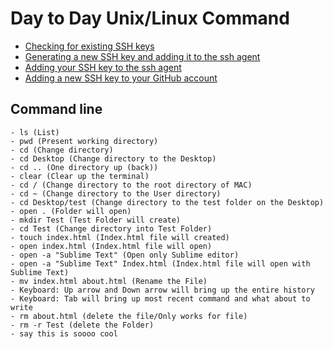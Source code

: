 # Day to Day Unix/Linux Command
<!-- topics-start -->
* [Checking for existing SSH keys](#)
* [Generating a new SSH key and adding it to the ssh agent](#)
* [Adding your SSH key to the ssh agent](#)
* [Adding a new SSH key to your GitHub account](#)

## Command line 
```
- ls (List)
- pwd (Present working directory)
- cd (Change directory)
- cd Desktop (Change directory to the Desktop)
- cd .. (One directory up (back))
- clear (Clear up the terminal)
- cd / (Change directory to the root directory of MAC)
- cd ~ (Change directory to the User directory)
- cd Desktop/test (Change directory to the test folder on the Desktop)
- open . (Folder will open)
- mkdir Test (Test Folder will create)
- cd Test (Change directory into Test Folder)
- touch index.html (Index.html file will created)
- open index.html (Index.html file will open)
- open -a "Sublime Text" (Open only Sublime editor)
- open -a "Sublime Text" Index.html (Index.html file will open with Sublime Text)
- mv index.html about.html (Rename the File)
- Keyboard: Up arrow and Down arrow will bring up the entire history
- Keyboard: Tab will bring up most recent command and what about to write
- rm about.html (delete the file/Only works for file)
- rm -r Test (delete the Folder)
- say this is soooo cool
```
